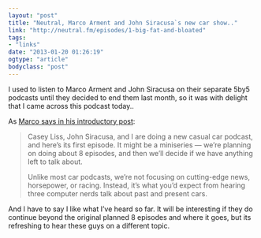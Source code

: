 ```yaml
---
layout: "post"
title: "Neutral, Marco Arment and John Siracusa`s new car show.."
link: "http://neutral.fm/episodes/1-big-fat-and-bloated"
tags: 
- "links"
date: "2013-01-20 01:26:19"
ogtype: "article"
bodyclass: "post"
---
```


I used to listen to Marco Arment and John Siracusa on their separate 5by5 podcasts until they decided to end them last month, so it was with delight that I came across this podcast today..

As [Marco says in his introductory post](http://www.marco.org/2013/01/19/neutral1):

> Casey Liss, John Siracusa, and I are doing a new casual car podcast, and here’s its first episode. It might be a miniseries — we’re planning on doing about 8 episodes, and then we’ll decide if we have anything left to talk about.
> 
> Unlike most car podcasts, we’re not focusing on cutting-edge news, horsepower, or racing. Instead, it’s what you’d expect from hearing three computer nerds talk about past and present cars.

And I have to say I like what I’ve heard so far. It will be interesting if they do continue beyond the original planned 8 episodes and where it goes, but its refreshing to hear these guys on a different topic.